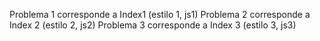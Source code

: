 Problema 1 corresponde a Index1  (estilo 1, js1)
Problema 2 corresponde a Index 2 (estilo 2, js2)
Problema 3 corresponde a Index 3 (estilo 3, js3)
